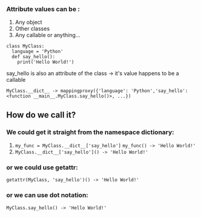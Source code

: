 ### Attribute values can be :
  1. Any object  
  2. Other classes 
  3. Any callable or anything…

```
class MyClass:
  language = 'Python'
  def say_hello():
    print('Hello World!')
```

say_hello is also an attribute of the class -> it's value happens to be a callable

```
MyClass.__dict__ -> mappingproxy({'language': 'Python','say_hello': <function __main__.MyClass.say_hello()>, ...})
```

## How do we call it?

### We could get it straight from the namespace dictionary:
 1. ``` my_func = MyClass.__dict__['say_hello'] ```
    ``` my_func() -> 'Hello World!' ```
 2. ``` MyClass.__dict__['say_hello']() -> 'Hello World!' ```

### or we could use getattr:
``` getattr(MyClass, 'say_hello')() -> 'Hello World!' ```

### or we can use dot notation:
``` MyClass.say_hello() -> 'Hello World!'  ```
